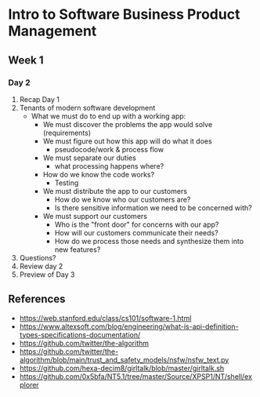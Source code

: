 # Intro to Software Business Product Management
## Week 1
### Day 2
1. Recap Day 1
2. Tenants of modern software development
	* What we must do to end up with a working app:
		* We must discover the problems the app would solve (requirements)
		* We must figure out how this app will do what it does
			* pseudocode/work & process flow
		* We must separate our duties
			* what processing happens where?
		* How do we know the code works?
			* Testing
		* We must distribute the app to our customers
			* How do we know who our customers are?
			* Is there sensitive information we need to be concerned with?
		* We must support our customers
			* Who is the "front door" for concerns with our app?
			* How will our customers communicate their needs?
			* How do we process those needs and synthesize them into new features?
3. Questions?
4. Review day 2
5. Preview of Day 3

## References
* https://web.stanford.edu/class/cs101/software-1.html
* https://www.altexsoft.com/blog/engineering/what-is-api-definition-types-specifications-documentation/
* https://github.com/twitter/the-algorithm
* https://github.com/twitter/the-algorithm/blob/main/trust_and_safety_models/nsfw/nsfw_text.py
* https://github.com/hexa-decim8/girltalk/blob/master/girltalk.sh
* https://github.com/0x5bfa/NT5.1/tree/master/Source/XPSP1/NT/shell/explorer